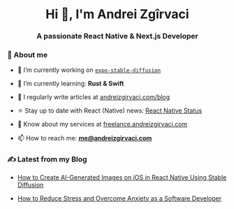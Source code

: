 <h1 align="center">Hi 👋, I'm Andrei Zgîrvaci</h1>
<h3 align="center">A passionate React Native & Next.js Developer</h3>

### 👋 About me

- 🔭 I’m currently working on [`expo-stable-diffusion`](https://github.com/andrei-zgirvaci/expo-stable-diffusion)

- 🌱 I’m currently learning: **Rust & Swift**

- 📝 I regularly write articles at [andreizgirvaci.com/blog](https://andreizgirvaci.com/blog)

- ⚛️ Stay up to date with React (Native) news: [React Native Status](https://t.me/React_Native_Status)

- 📄 Know about my services at [freelance.andreizgirvaci.com](https://freelance.andreizgirvaci.com)

- 📫 How to reach me: **me@andreizgirvaci.com**

### ✍️ Latest from my Blog

- [How to Create AI-Generated Images on iOS in React Native Using Stable Diffusion](https://andreizgirvaci.com/blog/how-to-create-ai-generated-images-on-ios-in-react-native-using-stable-diffusion)

- [How to Reduce Stress and Overcome Anxiety as a Software Developer](https://andreizgirvaci.com/blog/how-to-reduce-stress-and-overcome-anxiety-as-a-software-developer)
